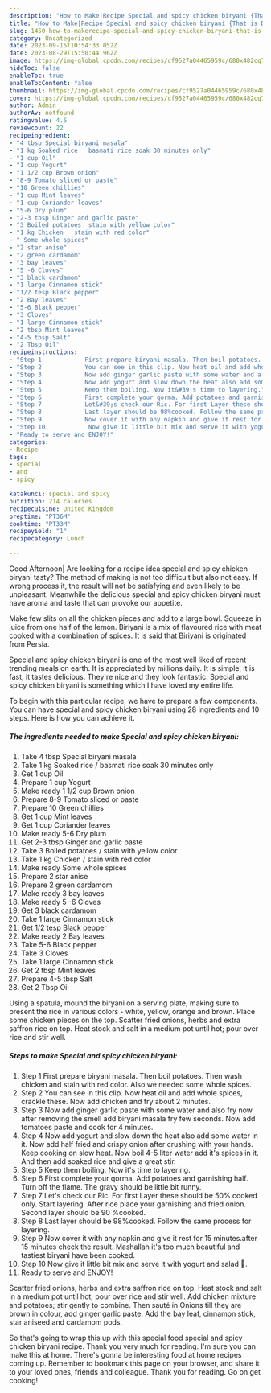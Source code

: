 ```yaml
---
description: "How to Make|Recipe Special and spicy chicken biryani {That is Delicious"
title: "How to Make|Recipe Special and spicy chicken biryani {That is Delicious"
slug: 1450-how-to-makerecipe-special-and-spicy-chicken-biryani-that-is-delicious
category: Uncategorized
date: 2023-09-15T10:54:33.052Z
date: 2023-08-29T15:50:44.962Z
image: https://img-global.cpcdn.com/recipes/cf9527a04465959c/680x482cq70/special-and-spicy-chicken-biryani-recipe-main-photo.jpg
hideToc: false
enableToc: true
enableTocContent: false
thumbnail: https://img-global.cpcdn.com/recipes/cf9527a04465959c/680x482cq70/special-and-spicy-chicken-biryani-recipe-main-photo.jpg
cover: https://img-global.cpcdn.com/recipes/cf9527a04465959c/680x482cq70/special-and-spicy-chicken-biryani-recipe-main-photo.jpg
author: Admin
authorAv: notfound
ratingvalue: 4.5
reviewcount: 22
recipeingredient:
- "4 tbsp Special biryani masala"
- "1 kg Soaked rice   basmati rice soak 30 minutes only"
- "1 cup Oil"
- "1 cup Yogurt"
- "1 1/2 cup Brown onion"
- "8-9 Tomato sliced or paste"
- "10 Green chillies"
- "1 cup Mint leaves"
- "1 cup Coriander leaves"
- "5-6 Dry plum"
- "2-3 tbsp Ginger and garlic paste"
- "3 Boiled potatoes  stain with yellow color"
- "1 kg Chicken   stain with red color"
- " Some whole spices"
- "2 star anise"
- "2 green cardamom"
- "3 bay leaves"
- "5 -6 Cloves"
- "3 black cardamom"
- "1 large Cinnamon stick"
- "1/2 tesp Black pepper"
- "2 Bay leaves"
- "5-6 Black pepper"
- "3 Cloves"
- "1 large Cinnamon stick"
- "2 tbsp Mint leaves"
- "4-5 tbsp Salt"
- "2 Tbsp Oil"
recipeinstructions:
- "Step 1            First prepare biryani masala. Then boil potatoes. Then wash chicken and stain with red color. Also we needed some whole spices."
- "Step 2            You can see in this clip. Now heat oil and add whole spices, crackle these. Now add chicken and fry about 2 minutes."
- "Step 3            Now add ginger garlic paste with some water and also fry now after removing the smell add biryani masala fry few seconds. Now add tomatoes paste and cook for 4 minutes."
- "Step 4            Now add yogurt and slow down the heat also add some water in it. Now add half fried and crispy onion after crushing with your hands. Keep cooking on slow heat. Now boil 4-5 liter water add it&#39;s spices in it. And then add soaked rice and give a great stir."
- "Step 5            Keep them boiling. Now it&#39;s time to layering."
- "Step 6            First complete your qorma. Add potatoes and garnishing half. Turn off the flame. The gravy should be little bit runny."
- "Step 7            Let&#39;s check our Ric. For first Layer these should be 50% cooked only. Start layering. After rice place your garnishing and fried onion. Second layer should be 90 %cooked."
- "Step 8            Last layer should be 98%cooked. Follow the same process for layering."
- "Step 9            Now cover it with any napkin and give it rest for 15 minutes.after 15 minutes check the result. Mashallah it&#39;s too much beautiful and tastiest biryani have been cooked."
- "Step 10            Now give it little bit mix and serve it with yogurt and salad 🥗."
- "Ready to serve and ENJOY!"
categories:
- Recipe
tags:
- special
- and
- spicy

katakunci: special and spicy 
nutrition: 214 calories
recipecuisine: United Kingdom
preptime: "PT36M"
cooktime: "PT33M"
recipeyield: "1"
recipecategory: Lunch

---
```



Good Afternoon| Are looking for a recipe idea special and spicy chicken biryani tasty? The method of making is not too difficult but also not easy. If wrong process it, the result will not be satisfying and even likely to be unpleasant. Meanwhile the delicious special and spicy chicken biryani must have aroma and taste that can provoke our appetite.





Make few slits on all the chicken pieces and add to a large bowl. Squeeze in juice from one half of the lemon. Biriyani is a mix of flavoured rice with meat cooked with a combination of spices. It is said that Biriyani is originated from Persia.

Special and spicy chicken biryani is one of the most well liked of recent trending meals on earth. It is appreciated by millions daily. It is simple, it is fast, it tastes delicious. They're nice and they look fantastic. Special and spicy chicken biryani is something which I have loved my entire life.


To begin with this particular recipe, we have to prepare a few components. You can have special and spicy chicken biryani using 28 ingredients and 10 steps. Here is how you can achieve it.

<!--inarticleads1-->

##### The ingredients needed to make Special and spicy chicken biryani:

1. Take 4 tbsp Special biryani masala
1. Take 1 kg Soaked rice  / basmati rice soak 30 minutes only
1. Get 1 cup Oil
1. Prepare 1 cup Yogurt
1. Make ready 1 1/2 cup Brown onion
1. Prepare 8-9 Tomato sliced or paste
1. Prepare 10 Green chillies
1. Get 1 cup Mint leaves
1. Get 1 cup Coriander leaves
1. Make ready 5-6 Dry plum
1. Get 2-3 tbsp Ginger and garlic paste
1. Take 3 Boiled potatoes / stain with yellow color
1. Take 1 kg Chicken  / stain with red color
1. Make ready  Some whole spices
1. Prepare 2 star anise
1. Prepare 2 green cardamom
1. Make ready 3 bay leaves
1. Make ready 5 -6 Cloves
1. Get 3 black cardamom
1. Take 1 large Cinnamon stick
1. Get 1/2 tesp Black pepper
1. Make ready 2 Bay leaves
1. Take 5-6 Black pepper
1. Take 3 Cloves
1. Take 1 large Cinnamon stick
1. Get 2 tbsp Mint leaves
1. Prepare 4-5 tbsp Salt
1. Get 2 Tbsp Oil


Using a spatula, mound the biryani on a serving plate, making sure to present the rice in various colors - white, yellow, orange and brown. Place some chicken pieces on the top. Scatter fried onions, herbs and extra saffron rice on top. Heat stock and salt in a medium pot until hot; pour over rice and stir well. 

<!--inarticleads2-->

##### Steps to make Special and spicy chicken biryani:

1. Step 1            First prepare biryani masala. Then boil potatoes. Then wash chicken and stain with red color. Also we needed some whole spices.
1. Step 2            You can see in this clip. Now heat oil and add whole spices, crackle these. Now add chicken and fry about 2 minutes.
1. Step 3            Now add ginger garlic paste with some water and also fry now after removing the smell add biryani masala fry few seconds. Now add tomatoes paste and cook for 4 minutes.
1. Step 4            Now add yogurt and slow down the heat also add some water in it. Now add half fried and crispy onion after crushing with your hands. Keep cooking on slow heat. Now boil 4-5 liter water add it&#39;s spices in it. And then add soaked rice and give a great stir.
1. Step 5            Keep them boiling. Now it&#39;s time to layering.
1. Step 6            First complete your qorma. Add potatoes and garnishing half. Turn off the flame. The gravy should be little bit runny.
1. Step 7            Let&#39;s check our Ric. For first Layer these should be 50% cooked only. Start layering. After rice place your garnishing and fried onion. Second layer should be 90 %cooked.
1. Step 8            Last layer should be 98%cooked. Follow the same process for layering.
1. Step 9            Now cover it with any napkin and give it rest for 15 minutes.after 15 minutes check the result. Mashallah it&#39;s too much beautiful and tastiest biryani have been cooked.
1. Step 10            Now give it little bit mix and serve it with yogurt and salad 🥗.
1. Ready to serve and ENJOY!

Scatter fried onions, herbs and extra saffron rice on top. Heat stock and salt in a medium pot until hot; pour over rice and stir well. Add chicken mixture and potatoes; stir gently to combine. Then sauté in Onions till they are brown in colour, add ginger garlic paste. Add the bay leaf, cinnamon stick, star aniseed and cardamom pods. 

So that's going to wrap this up with this special food special and spicy chicken biryani recipe. Thank you very much for reading. I'm sure you can make this at home. There's gonna be interesting food at home recipes coming up. Remember to bookmark this page on your browser, and share it to your loved ones, friends and colleague. Thank you for reading. Go on get cooking!
